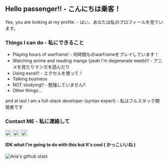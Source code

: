 ## Hello passenger!! - こんにちは乗客！

Yes, you are looking at my profile. - はい、あなたは私のプロフィールを見ています。

### Things I can do - 私にできること
 
- Playing hours of warframe! - 何時間ものwarframeをプレイしています！
- Watching anime and reading manga (yeah I'm degenerate weeb)!! - アニメを見たりマンガを読んだり
- Using excel!! - エクセルを使って！
- Talking business
- NOT studying!! - 勉強していません!!
- Other things...

and at last I am a full-stack developer (syntax expert) - 私はフルスタック開発者です

### Contact ME - 私に連絡して

[<img align="left" alt="ariakh55 | Resume" width="22px" src="https://cdn.jsdelivr.net/npm/simple-icons@3.12.0/icons/linkedin.svg">][LinkedIn]
[<img align="left" alt="ariakh55 | Twitter" width="22px" src="https://cdn.jsdelivr.net/npm/simple-icons@v3/icons/twitter.svg" />][twitter]
[<img align="left" alt="ariakh55 | Instagram" width="22px" src="https://cdn.jsdelivr.net/npm/simple-icons@v3/icons/instagram.svg" />][instagram]


[twitter]: https://twitter.com/ariakh55
[instagram]: https://instagram.com/ariakh55
[LinkedIn]: https://www.linkedin.com/in/aria-khoshnood-67121a15b/

<br />

#### IDK what I'm going to do with this but It's cool ( かっこいいね )

![Aria's github stats](https://github-readme-stats.vercel.app/api?username=ariakh55&show_icons=true&theme=tokyonight)
